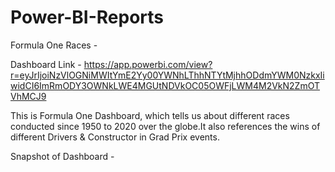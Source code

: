 # Power-BI-Reports
Formula One Races -

Dashboard Link - https://app.powerbi.com/view?r=eyJrIjoiNzVlOGNiMWItYmE2Yy00YWNhLThhNTYtMjhhODdmYWM0NzkxIiwidCI6ImRmODY3OWNkLWE4MGUtNDVkOC05OWFjLWM4M2VkN2ZmOTVhMCJ9

This is Formula One Dashboard, which tells us about different races conducted since 1950 to 2020 over the globe.It also references the wins of different Drivers & Constructor in Grad Prix events.

Snapshot of Dashboard -

